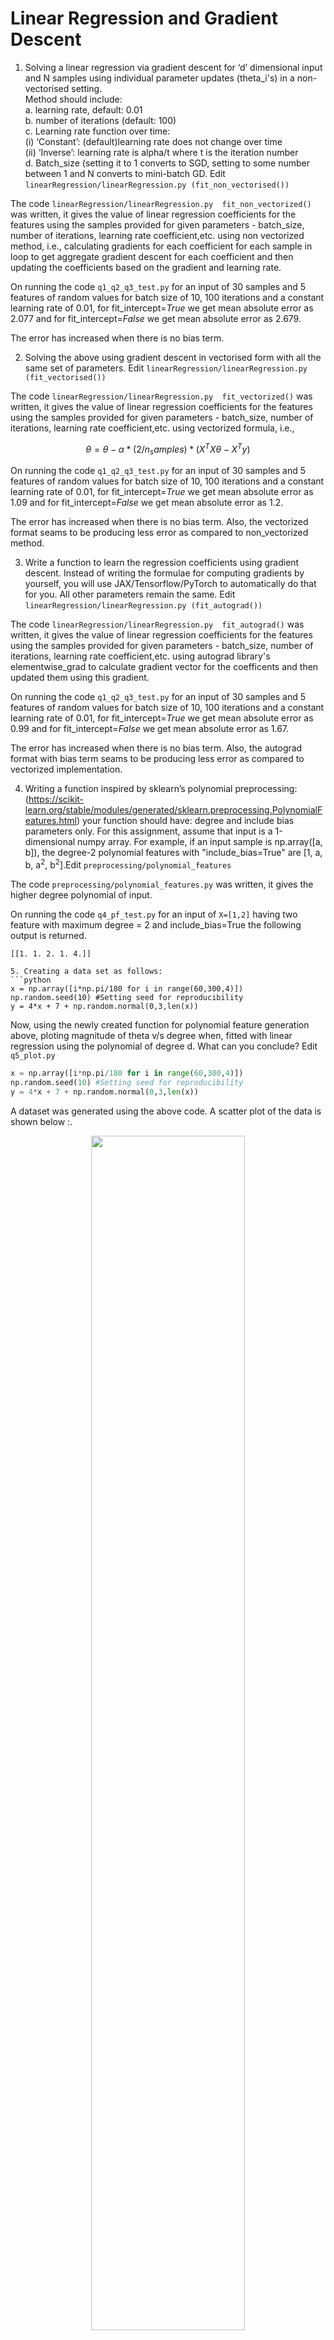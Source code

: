 # Linear Regression and Gradient Descent

1. Solving a linear regression via gradient descent for ‘d’ dimensional input and N samples using individual parameter updates
(theta_i's) in a non-vectorised setting.\
  Method should include: \
    a. learning rate, default: 0.01 \
    b. number of iterations (default: 100) \
    c. Learning rate function over time: \
      (i) ‘Constant’: (default)learning rate does not change over time \
      (ii) ‘Inverse’: learning rate is alpha/t where t is the iteration number \
    d. Batch_size (setting it to 1 converts to SGD, setting to some number between 1 and N converts to mini-batch GD. 
     Edit `linearRegression/linearRegression.py (fit_non_vectorised())` 

The code `linearRegression/linearRegression.py  fit_non_vectorized()` was written, it gives the value of linear regression coefficients for the features using the samples provided for given parameters - batch_size, number of iterations, learning rate coefficient,etc. using non vectorized method, i.e., calculating gradients for each coefficient for each sample in loop to get aggregate gradient descent for each coefficient and then updating the coefficients based on the gradient and learning rate. 

On running the code `q1_q2_q3_test.py` for an input of 30 samples and 5 features of random values for batch size of 10, 100 iterations and a constant learning rate of 0.01, for fit_intercept=*True* we get mean absolute error as 2.077 and for fit_intercept=*False* we get mean absolute error as 2.679. 

The error has increased when there is no bias term.

2. Solving the above using gradient descent in vectorised form with all the same set of parameters. Edit `linearRegression/linearRegression.py (fit_vectorised())` 

The code `linearRegression/linearRegression.py  fit_vectorized()` was written, it gives the value of linear regression coefficients for the features using the samples provided for given parameters - batch_size, number of iterations, learning rate coefficient,etc. using vectorized formula, i.e., 
```math
\theta = \theta - \alpha*(2/n_samples)*(X^T X \theta -X^T y )
```

On running the code `q1_q2_q3_test.py` for an input of 30 samples and 5 features of random values for batch size of 10, 100 iterations and a constant learning rate of 0.01, for fit_intercept=*True* we get mean absolute error as 1.09 and for fit_intercept=*False* we get mean absolute error as 1.2. 

The error has increased when there is no bias term. Also, the vectorized format seams to be producing less error as compared to non_vectorized method.

3. Write a function to learn the regression coefficients using gradient descent. Instead of writing the formulae for computing gradients by yourself, you will use JAX/Tensorflow/PyTorch to automatically do that for you. All other parameters remain the same. Edit `linearRegression/linearRegression.py (fit_autograd())` 

The code `linearRegression/linearRegression.py  fit_autograd()` was written, it gives the value of linear regression coefficients for the features using the samples provided for given parameters - batch_size, number of iterations, learning rate coefficient,etc. using autograd library's elementwise_grad to calculate gradient vector for the coefficents and then updated them using this gradient.


On running the code `q1_q2_q3_test.py` for an input of 30 samples and 5 features of random values for batch size of 10, 100 iterations and a constant learning rate of 0.01, for fit_intercept=*True* we get mean absolute error as 0.99 and for fit_intercept=*False* we get mean absolute error as 1.67. 

The error has increased when there is no bias term. Also, the autograd format with bias term seams to be producing less error as compared to vectorized implementation.

4. Writing a function inspired by sklearn’s polynomial preprocessing: (https://scikit-learn.org/stable/modules/generated/sklearn.preprocessing.PolynomialFeatures.html) your function should have: degree and include bias parameters only. For this assignment, assume that input is a 1-dimensional numpy array.  For example, if an input sample is  np.array([a, b]), the degree-2 polynomial features with "include_bias=True" are [1, a, b, a<sup>2</sup>, b<sup>2</sup>].Edit
`preprocessing/polynomial_features` 

The code `preprocessing/polynomial_features.py` was written, it gives the higher degree polynomial of input. 

On running the code `q4_pf_test.py` for an input of `X=[1,2]` having two feature with maximum degree = 2 and include_bias=True the following output is returned. 

```
[[1. 1. 2. 1. 4.]]

5. Creating a data set as follows: 
```python
x = np.array([i*np.pi/180 for i in range(60,300,4)]) 
np.random.seed(10) #Setting seed for reproducibility 
y = 4*x + 7 + np.random.normal(0,3,len(x)) 
```
Now, using the newly created function for polynomial feature generation above, ploting magnitude of theta v/s degree when, fitted with
linear regression using the polynomial of degree d. What can you conclude? Edit `q5_plot.py` 

```python
x = np.array([i*np.pi/180 for i in range(60,300,4)]) 
np.random.seed(10) #Setting seed for reproducibility 
y = 4*x + 7 + np.random.normal(0,3,len(x)) 
```

A dataset was generated using the above code. A scatter plot of the data is shown below :.

<p align="center">
    <img src="Images/Data_Q4.png" width="70%">
</p>

Using the function for polynomial feature generation a plot of magnitude of theta v/s degree was generated. 


<p align="center">
    <img src="Images/q5_plot_magnitude_theta_vs_degree.png" width="70%">
</p>

From the above plot it can be observed that as the degree is incresed the magnitude to theta is also incresing. This is expected as we are not doing regularization in this linear regression. Therefore on incresing degree the model tries to fit more and more training data and in that the magnitude of theta increases.

6. Using the above code and for degree = 1, 3, 5, 7, 9, plot magnitude of theta v/s degree for varying N, where N is the size of
the data set (size of x, and thus y). What can you conclude? Edit `q6_plot.py` 

```python
x = np.array([i*np.pi/180 for i in range(60,300,4)]) 
np.random.seed(10) #Setting seed for reproducibility 
y = 4*x + 7 + np.random.normal(0,3,len(x)) 
```

A dataset was generated using the above code. A scatter plot of the data is shown below :

<p align="center">
    <img src="Images/Data_Q4.png" width="70%">
</p>

A plot of magnitude of theta v/s degree for varying N is shown below.


<p align="center">
    <img src="Images/q6_plot_N60.png" width="70%">
</p>

From the plot it can be observed that on incresing the degree the magnitude of theta is increasing for all the values of N. As the degree is increased the model tries to fit a higher order polynomial to the train data which increses the variance and the magnitude of theta increases.

7. For gradient descent (any of the above implementation) creating a gif/video of gradient descent updates showing how the line fit improves over the iterations.

The gifs shows only the first 10 iterations. 

GIFs be created using any online services after you plot individual images for each gradient update.
Alternatively you can also use the matplotlib.animation library. Edit`q7_plot.py` 

For the gradient descent using the non-vectorized version as implemented in Q1. The gif of the line fit is shown for first 10 iterations.

<p align="center">
    <img src="Images/Q7_gif.gif" width="70%">
</p>

8. Comparing time required for gradient descent v/s normal and see if it matches theoretical numbers. Edit `q8_compare_time.py`

The code `q8_compare_time.py` was written, it gives the time required for linear regression training by vectorized gradient descent implementation and normal vector equation method. 

On running the code for 25 number of iterations having batch size of 1 (i.e. Stochastic Gradient Descent) with sample size of 3000 and 1000 features, we get the results for fit_intercept=*true* as 0.468s for gradient descent and 0.687s for normal method and fit_intercept=*false* as 0.453s for gradient descent and 0.609s for normal method. Therefore, the time required by gradient descent is less than normal method for given parameters. As we increase the batch size and/or number of iterations the time increases. 

Theoritically, for gradient descent time complexity is ***O**(D^2 (t+N))* and for normal method it is ***O**(D^3) + **O**(D^2 N)*. Thus, for the given parameters, the theoritical time complexity is less for gradient as proved by the results.

9. Creating a data set that suffers from multicollinearity and check if your gradient descent implementation works. Edit
`q9_dataset.py` 

The code `q9_dataset.py` was written, it gives the severly multicollinear features. 

On running the code for 3 independent features and 2 dependent features and 30 samples, we get large values of mean square errors and mean absolute errors as compared to 5 independent features(as done in Q1,2,3). Due to multicollinearity, there is high variance of coefficient estimation and the interrelated feature's coefficients will be estimated poorly which leads to low accuracy of the model which is evident from the results.
